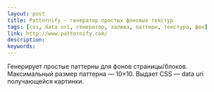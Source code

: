 ```yaml
---
layout: post
title: Patternify — генератор простых фоновых текстур
tags: [css, data uri, генератор, залива, паттерн, текстура, фон]
link: http://www.patternify.com/
description:
keywords:
---
```


<p>Генерирует простые паттерны для фонов страницы/блоков. Максимальный размер паттерна — 10×10. Выдает CSS — data uri получающейся картинки.</p>
